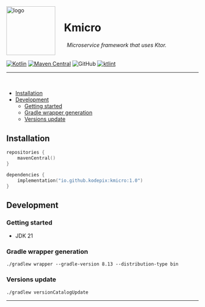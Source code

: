 <img align="left" alt="logo" width="128" src=".idea/icon.svg">

# &nbsp;&nbsp;&nbsp;Kmicro

###### &nbsp;&nbsp;&nbsp;&nbsp;&nbsp;&nbsp;&nbsp;Microservice framework that uses Ktor.

[![Kotlin](https://img.shields.io/badge/kotlin-2.1.20-blue.svg?logo=kotlin)](http://kotlinlang.org)
[![Maven Central](https://img.shields.io/maven-central/v/io.github.kodepix/kmicro)](https://central.sonatype.com/artifact/io.github.kodepix/kmicro)
![GitHub](https://img.shields.io/github/license/kodepix/kmicro)
[![ktlint](https://img.shields.io/badge/code%20style-%E2%9D%A4-FF4081.svg)](https://ktlint.github.io/)

---
<br>

* [Installation](#installation)
* [Development](#development)
    * [Getting started](#getting-started)
    * [Gradle wrapper generation](#gradle-wrapper-generation)
    * [Versions update](#versions-update)

## Installation

```kotlin
repositories {
    mavenCentral()
}

dependencies {
    implementation("io.github.kodepix:kmicro:1.0")
}
```

## Development

### Getting started

- JDK 21

### Gradle wrapper generation

```shell
./gradlew wrapper --gradle-version 8.13 --distribution-type bin
```

### Versions update

```shell
./gradlew versionCatalogUpdate
```

---
